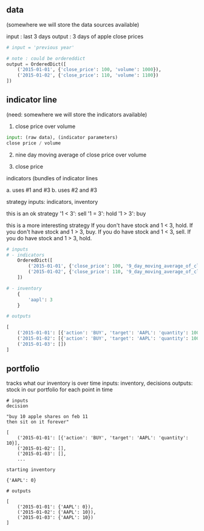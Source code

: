 ## data
(somewhere we will store the data sources available)

input : last 3 days
output : 3 days of apple close prices


```python
# input = 'previous year'

# note : could be ordereddict
output = OrderedDict([
    ('2015-01-01', {'close_price': 100, 'volume': 1000}),
    ('2015-01-02', {'close_price': 110, 'volume': 1100})
])
```


## indicator line
(need: somewhere we will store the indicators available)

1. close price over volume

```python
input: (raw data), (indicator parameters)
close price / volume

```

2. nine day moving average of close price over volume


3. close price

indicators
(bundles of indicator lines

a. uses #1 and #3
b. uses #2 and #3


strategy
inputs: indicators, inventory

this is an ok strategy
'1 < 3': sell
'1 = 3': hold
'1 > 3': buy

this is a more interesting strategy
If you don't have stock and 1 < 3, hold.
If you don't have stock and 1 > 3, buy.
If you do have stock and 1 < 3, sell.
If you do have stock and 1 > 3, hold.

```python
# inputs
# - indicators
    OrderedDict([
        ('2015-01-01', {'close_price': 100, '9_day_moving_average_of_close_price': 60}),
        ('2015-01-02', {'close_price': 110, '9_day_moving_average_of_close_price': 61}),
    ])

# - inventory
    {
        'aapl': 3
    }

# outputs

[
    ('2015-01-01': [{'action': 'BUY', 'target': 'AAPL': 'quantity': 100}]),
    ('2015-01-02': [{'action': 'BUY', 'target': 'AAPL': 'quantity': 100}]),
    ('2015-01-03': [])
]
```

## portfolio

tracks what our inventory is over time
inputs: inventory, decisions
outputs: stock in our portfolio for each point in time

```
# inputs
decision

"buy 10 apple shares on feb 11
then sit on it forever"

[
    ('2015-01-01': [{'action': 'BUY', 'target': 'AAPL': 'quantity': 10}],
    ('2015-01-02': [],
    ('2015-01-03': [],
    ...

starting inventory

{'AAPL': 0}

# outputs

[
    ('2015-01-01': {'AAPL': 0}),
    ('2015-01-02': {'AAPL': 10}),
    ('2015-01-03': {'AAPL': 10})
]
```
